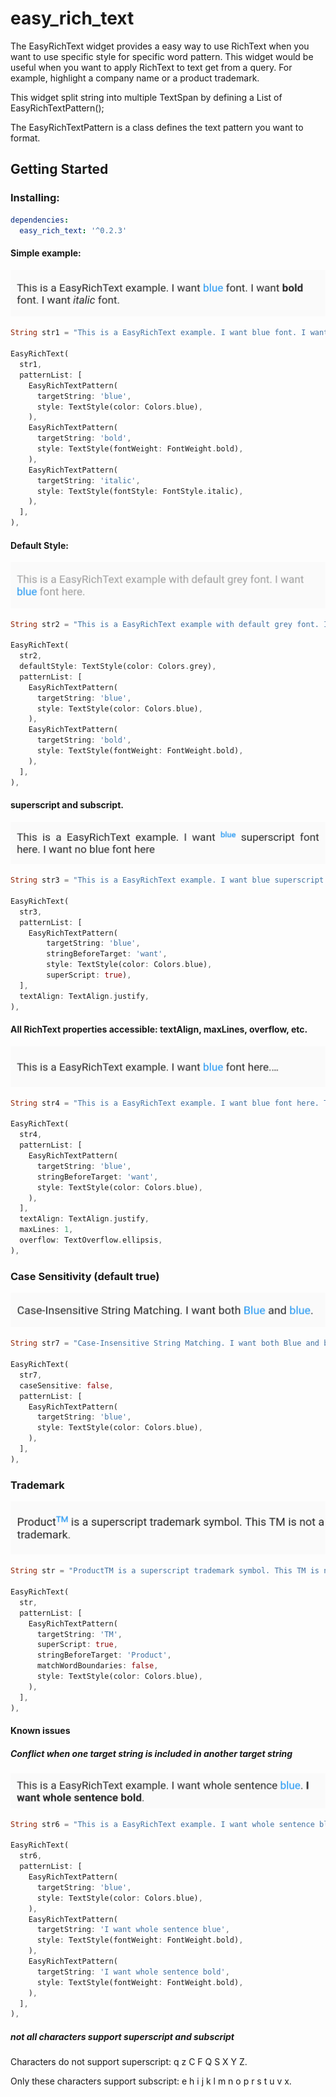 # easy_rich_text

The EasyRichText widget provides a easy way to use RichText when you want to use specific style for specific word pattern. This widget would be useful when you want to apply RichText to text get from a query. For example, highlight a company name or a product trademark.

This widget split string into multiple TextSpan by defining a List of EasyRichTextPattern();

The EasyRichTextPattern is a class defines the text pattern you want to format.

## Getting Started

### Installing:

```yaml
dependencies:
  easy_rich_text: '^0.2.3'
```

#### Simple example:

![alt text](https://github.com/2000calories/flutter_easy_rich_text/blob/master/screen_shots/simple.png)

```dart
String str1 = "This is a EasyRichText example. I want blue font. I want bold font. I want italic font. ";

EasyRichText(
  str1,
  patternList: [
    EasyRichTextPattern(
      targetString: 'blue',
      style: TextStyle(color: Colors.blue),
    ),
    EasyRichTextPattern(
      targetString: 'bold',
      style: TextStyle(fontWeight: FontWeight.bold),
    ),
    EasyRichTextPattern(
      targetString: 'italic',
      style: TextStyle(fontStyle: FontStyle.italic),
    ),
  ],
),
```

#### Default Style:

![alt text](https://github.com/2000calories/flutter_easy_rich_text/blob/master/screen_shots/default%20style.png)

```dart
String str2 = "This is a EasyRichText example with default grey font. I want blue font here.";

EasyRichText(
  str2,
  defaultStyle: TextStyle(color: Colors.grey),
  patternList: [
    EasyRichTextPattern(
      targetString: 'blue',
      style: TextStyle(color: Colors.blue),
    ),
    EasyRichTextPattern(
      targetString: 'bold',
      style: TextStyle(fontWeight: FontWeight.bold),
    ),
  ],
),
```

#### superscript and subscript.

![alt text](https://github.com/2000calories/flutter_easy_rich_text/blob/master/screen_shots/superscript.png)

```dart
String str3 = "This is a EasyRichText example. I want blue superscript font here. I want no blue font here";

EasyRichText(
  str3,
  patternList: [
    EasyRichTextPattern(
        targetString: 'blue',
        stringBeforeTarget: 'want',
        style: TextStyle(color: Colors.blue),
        superScript: true),
  ],
  textAlign: TextAlign.justify,
),
```

#### All RichText properties accessible: textAlign, maxLines, overflow, etc.

![alt text](https://github.com/2000calories/flutter_easy_rich_text/blob/master/screen_shots/rich%20text%20overflow.png)

```dart
String str4 = "This is a EasyRichText example. I want blue font here. TextOverflow.ellipsis, TextAlign.justify, maxLines: 1";

EasyRichText(
  str4,
  patternList: [
    EasyRichTextPattern(
      targetString: 'blue',
      stringBeforeTarget: 'want',
      style: TextStyle(color: Colors.blue),
    ),
  ],
  textAlign: TextAlign.justify,
  maxLines: 1,
  overflow: TextOverflow.ellipsis,
),
```

### Case Sensitivity (default true)

![alt text](https://github.com/2000calories/flutter_easy_rich_text/blob/master/screen_shots/case%20sensitivity.png)

```dart
String str7 = "Case-Insensitive String Matching. I want both Blue and blue.";

EasyRichText(
  str7,
  caseSensitive: false,
  patternList: [
    EasyRichTextPattern(
      targetString: 'blue',
      style: TextStyle(color: Colors.blue),
    ),
  ],
),
```

###  Trademark

![alt text](https://github.com/2000calories/flutter_easy_rich_text/blob/master/screen_shots/trademark.png)

```dart
String str = "ProductTM is a superscript trademark symbol. This TM is not a trademark.";

EasyRichText(
  str,
  patternList: [
    EasyRichTextPattern(
      targetString: 'TM',
      superScript: true,
      stringBeforeTarget: 'Product',
      matchWordBoundaries: false,
      style: TextStyle(color: Colors.blue),
    ),
  ],
),
```

#### Known issues

##### Conflict when one target string is included in another target string

![alt text](https://github.com/2000calories/flutter_easy_rich_text/blob/master/screen_shots/known%20issue%201.png)

```dart
String str6 = "This is a EasyRichText example. I want whole sentence blue. I want whole sentence bold.";

EasyRichText(
  str6,
  patternList: [
    EasyRichTextPattern(
      targetString: 'blue',
      style: TextStyle(color: Colors.blue),
    ),
    EasyRichTextPattern(
      targetString: 'I want whole sentence blue',
      style: TextStyle(fontWeight: FontWeight.bold),
    ),
    EasyRichTextPattern(
      targetString: 'I want whole sentence bold',
      style: TextStyle(fontWeight: FontWeight.bold),
    ),
  ],
),
````

##### not all characters support superscript and subscript

Characters do not support superscript: q z C F Q S X Y Z.

Only these characters support subscript: e h i j k l m n o p r s t u v x.
